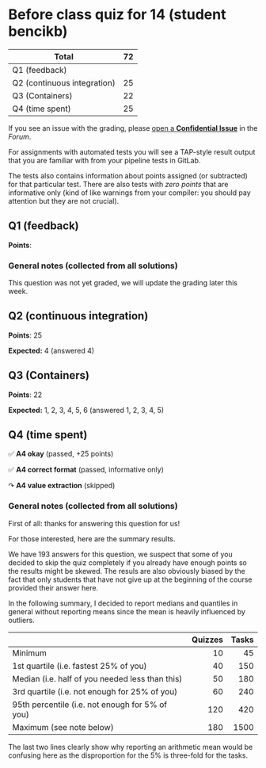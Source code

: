 # Before class quiz for 14 (student bencikb)

| Total                                            |    72 |
|--------------------------------------------------|------:|
| Q1 (feedback)                                    |       |
| Q2 (continuous integration)                      |    25 |
| Q3 (Containers)                                  |    22 |
| Q4 (time spent)                                  |    25 |

If you see an issue with the grading, please
[open a **Confidential Issue**](https://gitlab.mff.cuni.cz/teaching/nswi177/2022/common/forum/-/issues/new?issue[confidential]=true&issue[title]=Grading+Before+class+quiz+for+14)
in the _Forum_.


For assignments with automated tests you will see a TAP-style result output
that you are familiar with from your pipeline tests in GitLab.

The tests also contains information about points assigned (or subtracted)
for that particular test. There are also tests with _zero points_ that
are informative only (kind of like warnings from your compiler: you
should pay attention but they are not crucial).

## Q1 (feedback)

**Points**: 


### General notes (collected from all solutions)

This question was not yet graded, we will update the grading later this week.


## Q2 (continuous integration)

**Points**: 25

**Expected:** 4 (answered 4)


## Q3 (Containers)

**Points**: 22

**Expected:** 1, 2, 3, 4, 5, 6 (answered 1, 2, 3, 4, 5)


## Q4 (time spent)

✅ **A4 okay** (passed, +25 points)

✅ **A4 correct format** (passed, informative only)

↷ **A4 value extraction** (skipped)



### General notes (collected from all solutions)

First of all: thanks for answering this question for us!

For those interested, here are the summary results.

We have 193 answers for this question, we suspect that some of you decided
to skip the quiz completely if you already have enough points so the results
might be skewed. The resuls are also obviously biased by the fact that only
students that have not give up at the beginning of the course provided
their answer here.

In the following summary, I decided to report medians and quantiles in general
without reporting means since the mean is heavily influenced by outliers.

|                                                  | Quizzes | Tasks |
|--------------------------------------------------|--------:|------:|
| Minimum                                          |      10 |    45 |
| 1st quartile (i.e. fastest 25% of you)           |      40 |   150 |
| Median (i.e. half of you needed less than this)  |      50 |   180 |
| 3rd quartile (i.e. not enough for 25% of you)    |      60 |   240 |
| 95th percentile (i.e. not enough for 5% of you)  |     120 |   420 |
| Maximum (see note below)                         |     180 |  1500 |

The last two lines clearly show why reporting an arithmetic mean would be
confusing here as the disproportion for the 5% is three-fold for the tasks.


